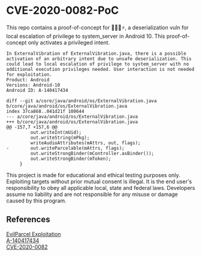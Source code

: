 # CVE-2020-0082-PoC
This repo contains a proof-of-concept for 📱🚀👑⚡, a deserialization vuln for local escalation of privilege to system_server in Android 10. This proof-of-concept only activates a privileged intent.

```
In ExternalVibration of ExternalVibration.java, there is a possible activation of an arbitrary intent due to unsafe deserialization. This could lead to local escalation of privilege to system_server with no additional execution privileges needed. User interaction is not needed for exploitation.
Product: Android
Versions: Android-10
Android ID: A-140417434

diff --git a/core/java/android/os/ExternalVibration.java b/core/java/android/os/ExternalVibration.java
index 37ca868..041d21f 100644
--- a/core/java/android/os/ExternalVibration.java
+++ b/core/java/android/os/ExternalVibration.java
@@ -157,7 +157,6 @@
         out.writeInt(mUid);
         out.writeString(mPkg);
         writeAudioAttributes(mAttrs, out, flags);
-        out.writeParcelable(mAttrs, flags);
         out.writeStrongBinder(mController.asBinder());
         out.writeStrongBinder(mToken);
     }
```

This project is made for educational and ethical testing purposes only. Exploiting targets without prior mutual consent is illegal. It is the end user's responsibility to obey all applicable local, state and federal laws. Developers assume no liability and are not responsible for any misuse or damage caused by this program.

## References

[EvilParcel Exploitation](https://www.youtube.com/watch?v=Y09LodhRcJ4)  
[A-140417434](https://android.googlesource.com/platform/frameworks/base/+/3484a2dd5c380c9ef7a2a6e6113a1ef01f2f7aed)  
[CVE-2020-0082](https://cve.mitre.org/cgi-bin/cvename.cgi?name=CVE-2020-0082)  
